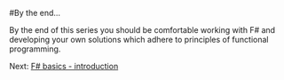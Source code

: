 #By the end…

By the end of this series you should be comfortable working with F# and developing your own solutions which adhere to principles of functional programming. 

Next: [F# basics - introduction](11_introduction.md)